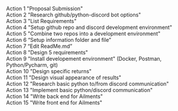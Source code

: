 Action 1 "Proposal Submission"  
Action 2 "Research github/python-discord bot options"  
Action 3 "List Requirements"  
Action 4 "Setup github repo and discord development environment"  
Action 5 "Combine two repos into a development environment"  
Action 6 “Setup information folder and file”  
Action 7 “Edit ReadMe.md”  
Action 8 "Design 5 requirements"  
Action 9 "Install developement environment" (Docker, Postman, Python/Pycharm, git)  
Action 10 "Design specific returns"  
Action 11 "Design visual appearance of results"  
Action 12 "Research basic python to/from discord communication"  
Action 13 "Implement basic python/discord communication"  
Action 14 "Write back end for Ailments"  
Action 15 "Write front end for Ailments"  
